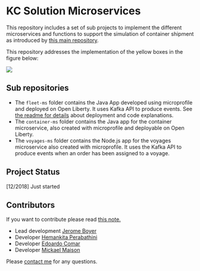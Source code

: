 # KC Solution Microservices

This repository includes a set of sub projects to implement the different microservices and functions to support the simulation of container shipment as introduced by [this main repository](https://github.com/ibm-cloud-architecture/refarch-kc).

This repository addresses the implementation of the yellow boxes in the figure below:  

![](https://github.com/ibm-cloud-architecture/refarch-kc/blob/master/docs/kc-hl-comp-view.png)


## Sub repositories

* The `fleet-ms` folder contains the Java App developed using microprofile and deployed on Open Liberty. It uses Kafka API to produce events. See [the readme for details](./fleet-ms/README.md) about deployment and code explanations.
* The `container-ms` folder contains the Java app for the container microservice, also created with microprofile and deployable on Open Liberty. 
* The `voyages-ms` folder contains the Node.js app for the voyages microservice also created with microprofile. It uses the Kafka API to produce events when an order has been assigned to a voyage.

## Project Status
[12/2018] Just started

## Contributors
If you want to contribute please read [this note.](CONTRIBUTING.md)
* Lead development [Jerome Boyer](https://www.linkedin.com/in/jeromeboyer/)
* Developer [Hemankita Perabathini](https://www.linkedin.com/in/hemankita-perabathini/)
* Developer [Edoardo Comar](https://www.linkedin.com/in/edoardo-comar/)
* Developer [Mickael Maison](https://www.linkedin.com/in/mickaelmaison/)

Please [contact me](mailto:boyerje@us.ibm.com) for any questions.
